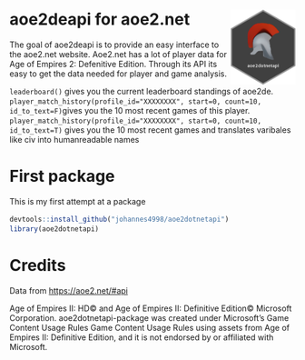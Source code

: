 
<!-- README.md is generated from README.Rmd. Please edit that file -->

# aoe2deapi for aoe2.net <img src='man/figures/aoe2dotnetapi.png' align="right" height="131.5" /></a>

<!-- badges: start -->

<!-- badges: end -->

The goal of aoe2deapi is to provide an easy interface to the aoe2.net
website. Aoe2.net has a lot of player data for Age of Empires 2:
Defenitive Edition. Through its API its easy to get the data needed for
player and game analysis.

`leaderboard()` gives you the current leaderboard standings of aoe2de.
`player_match_history(profile_id="XXXXXXXX", start=0, count=10,
id_to_text=F)`gives you the 10 most recent games of this player.
`player_match_history(profile_id="XXXXXXXX", start=0, count=10,
id_to_text=T)` gives you the 10 most recent games and translates
varibales like civ into humanreadable names

# First package

This is my first attempt at a package

``` r
devtools::install_github("johannes4998/aoe2dotnetapi")
library(aoe2dotnetapi)
```

# Credits

Data from <https://aoe2.net/#api>

Age of Empires II: HD© and Age of Empires II: Definitive Edition©
Microsoft Corporation. aoe2dotnetapi-package was created under
Microsoft’s Game Content Usage Rules Game Content Usage Rules using
assets from Age of Empires II: Definitive Edition, and it is not
endorsed by or affiliated with Microsoft.
